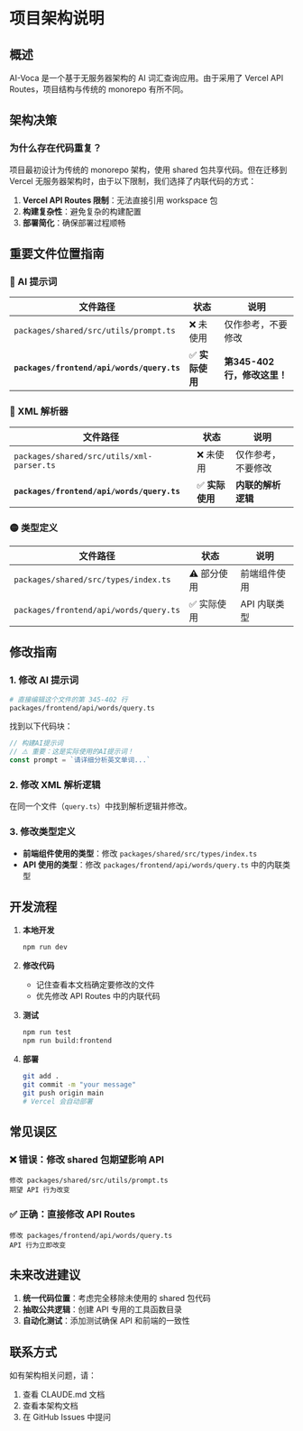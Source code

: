 # 项目架构说明

## 概述

AI-Voca 是一个基于无服务器架构的 AI 词汇查询应用。由于采用了 Vercel API Routes，项目结构与传统的 monorepo 有所不同。

## 架构决策

### 为什么存在代码重复？

项目最初设计为传统的 monorepo 架构，使用 shared 包共享代码。但在迁移到 Vercel 无服务器架构时，由于以下限制，我们选择了内联代码的方式：

1. **Vercel API Routes 限制**：无法直接引用 workspace 包
2. **构建复杂性**：避免复杂的构建配置
3. **部署简化**：确保部署过程顺畅

## 重要文件位置指南

### 🔴 AI 提示词

| 文件路径 | 状态 | 说明 |
|---------|------|------|
| `packages/shared/src/utils/prompt.ts` | ❌ 未使用 | 仅作参考，不要修改 |
| **`packages/frontend/api/words/query.ts`** | ✅ **实际使用** | **第345-402行，修改这里！** |

### 🔴 XML 解析器

| 文件路径 | 状态 | 说明 |
|---------|------|------|
| `packages/shared/src/utils/xml-parser.ts` | ❌ 未使用 | 仅作参考，不要修改 |
| **`packages/frontend/api/words/query.ts`** | ✅ **实际使用** | **内联的解析逻辑** |

### 🟡 类型定义

| 文件路径 | 状态 | 说明 |
|---------|------|------|
| `packages/shared/src/types/index.ts` | ⚠️ 部分使用 | 前端组件使用 |
| `packages/frontend/api/words/query.ts` | ✅ 实际使用 | API 内联类型 |

## 修改指南

### 1. 修改 AI 提示词

```bash
# 直接编辑这个文件的第 345-402 行
packages/frontend/api/words/query.ts
```

找到以下代码块：
```typescript
// 构建AI提示词
// ⚠️ 重要：这是实际使用的AI提示词！
const prompt = `请详细分析英文单词...`
```

### 2. 修改 XML 解析逻辑

在同一个文件（`query.ts`）中找到解析逻辑并修改。

### 3. 修改类型定义

- **前端组件使用的类型**：修改 `packages/shared/src/types/index.ts`
- **API 使用的类型**：修改 `packages/frontend/api/words/query.ts` 中的内联类型

## 开发流程

1. **本地开发**
   ```bash
   npm run dev
   ```

2. **修改代码**
   - 记住查看本文档确定要修改的文件
   - 优先修改 API Routes 中的内联代码

3. **测试**
   ```bash
   npm run test
   npm run build:frontend
   ```

4. **部署**
   ```bash
   git add .
   git commit -m "your message"
   git push origin main
   # Vercel 会自动部署
   ```

## 常见误区

### ❌ 错误：修改 shared 包期望影响 API
```
修改 packages/shared/src/utils/prompt.ts
期望 API 行为改变
```

### ✅ 正确：直接修改 API Routes
```
修改 packages/frontend/api/words/query.ts
API 行为立即改变
```

## 未来改进建议

1. **统一代码位置**：考虑完全移除未使用的 shared 包代码
2. **抽取公共逻辑**：创建 API 专用的工具函数目录
3. **自动化测试**：添加测试确保 API 和前端的一致性

## 联系方式

如有架构相关问题，请：
1. 查看 CLAUDE.md 文档
2. 查看本架构文档
3. 在 GitHub Issues 中提问